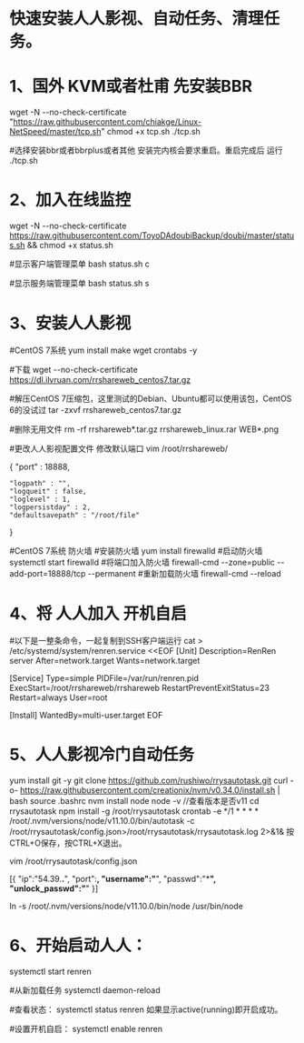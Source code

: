 # 快速安装人人影视、自动任务、清理任务。

# 1、国外 KVM或者杜甫 先安装BBR
wget -N --no-check-certificate "https://raw.githubusercontent.com/chiakge/Linux-NetSpeed/master/tcp.sh"
chmod +x tcp.sh
./tcp.sh

#选择安装bbr或者bbrplus或者其他 安装完内核会要求重启。重启完成后 运行
./tcp.sh


# 2、加入在线监控

wget -N --no-check-certificate https://raw.githubusercontent.com/ToyoDAdoubiBackup/doubi/master/status.sh && chmod +x status.sh

#显示客户端管理菜单
bash status.sh c
 
#显示服务端管理菜单
bash status.sh s


# 3、安装人人影视

#CentOS 7系统
yum install make wget crontabs -y

#下载
wget --no-check-certificate https://dl.ilvruan.com/rrshareweb_centos7.tar.gz

#解压CentOS 7压缩包，这里测试的Debian、Ubuntu都可以使用该包，CentOS 6的没试过
tar -zxvf rrshareweb_centos7.tar.gz

#删除无用文件
rm -rf rrshareweb*.tar.gz rrshareweb_linux.rar WEB*.png

#更改人人影视配置文件 修改默认端口
vim /root/rrshareweb/

{
    "port" : 18888,

    "logpath" : "",
    "logqueit" : false,
    "loglevel" : 1,
    "logpersistday" : 2,
    "defaultsavepath" : "/root/file"
}

#CentOS 7系统 防火墙
#安装防火墙
yum install firewalld
#启动防火墙
systemctl start firewalld
#将端口加入防火墙
firewall-cmd --zone=public --add-port=18888/tcp --permanent
#重新加载防火墙
firewall-cmd --reload

# 4、将 人人加入 开机自启
#以下是一整条命令，一起复制到SSH客户端运行
cat > /etc/systemd/system/renren.service <<EOF
[Unit]
Description=RenRen server
After=network.target
Wants=network.target

[Service]
Type=simple
PIDFile=/var/run/renren.pid
ExecStart=/root/rrshareweb/rrshareweb
RestartPreventExitStatus=23
Restart=always
User=root

[Install]
WantedBy=multi-user.target
EOF


# 5、人人影视冷门自动任务
yum install git -y
git clone https://github.com/rushiwo/rrysautotask.git
curl -o- https://raw.githubusercontent.com/creationix/nvm/v0.34.0/install.sh | bash
source .bashrc
nvm install node
node -v //查看版本是否v11
cd rrysautotask
npm install -g /root/rrysautotask
crontab -e
*/1 * * * * /root/.nvm/versions/node/v11.10.0/bin/autotask -c /root/rrysautotask/config.json>/root/rrysautotask/rrysautotask.log 2>&1&
按CTRL+O保存，按CTRL+X退出。

vim /root/rrysautotask/config.json

[{
    "ip":"54.39.**.**",
    "port":**,
    "username":"**",
    "passwd":"***",
    "unlock_passwd":"**"
}]

ln -s /root/.nvm/versions/node/v11.10.0/bin/node /usr/bin/node

# 6、开始启动人人：
systemctl start renren

#从新加载任务
systemctl daemon-reload

#查看状态：
systemctl status renren
如果显示active(running)即开启成功。

#设置开机自启：
systemctl enable renren
